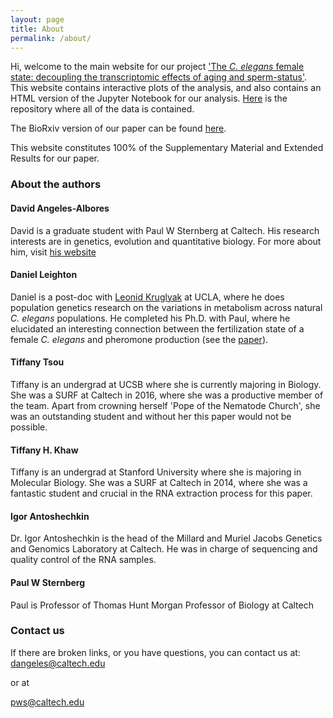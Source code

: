```yaml
---
layout: page
title: About
permalink: /about/
---
```


Hi, welcome to the main website for our project
['The *C. elegans* female state:
decoupling the transcriptomic effects of aging and
sperm-status']().
This website contains interactive plots of the analysis, and also contains an
HTML version of the Jupyter Notebook for our analysis.
[Here](https://github.com/WormLabCaltech/Angeles_And_Leighton_2016) is the
repository where all of the data is contained.

<!-- TODO: Add link to draft -->
The BioRxiv version of our paper can be found
[here](http://biorxiv.org/content/early/2016/10/30/083113).

This website constitutes 100% of the Supplementary Material and Extended Results
for our paper.

### About the authors

#### David Angeles-Albores
David is a graduate student with Paul W Sternberg at Caltech. His research
interests are in genetics, evolution and quantitative biology. For more about
him, visit [his website](https://dangeles.github.io)

#### Daniel Leighton
Daniel is a post-doc with [Leonid Kruglyak](https://labs.genetics.ucla.edu/kruglyak/home)
at UCLA, where he does population
genetics research on the variations in metabolism across natural *C. elegans*
populations. He completed his Ph.D. with Paul, where he elucidated an
interesting connection between the fertilization state of a female *C. elegans*
and pheromone production (see the
[paper](http://www.pnas.org/content/111/50/17905.long)).

#### Tiffany Tsou
Tiffany is an undergrad at UCSB where she is currently majoring in Biology. She
was a SURF at Caltech in 2016, where she was a productive member of the team.
Apart from crowning herself 'Pope of the Nematode Church', she was an
outstanding student and without her this paper would not be possible.

#### Tiffany H. Khaw
Tiffany is an undergrad at Stanford University where she is majoring in
Molecular Biology. She was a SURF at Caltech in 2014, where she was a fantastic
student and crucial in the RNA extraction process for this paper.

#### Igor Antoshechkin

Dr. Igor Antoshechkin is the head of the Millard and Muriel Jacobs Genetics and
Genomics Laboratory at Caltech. He was in charge of sequencing and quality
control of the RNA samples.

#### Paul W Sternberg
Paul is Professor of Thomas Hunt Morgan Professor of Biology at Caltech

### Contact us
If there are broken links, or you have questions, you can contact us at:
[dangeles@caltech.edu](mailto:dangeles@caltech.edu)

or at

[pws@caltech.edu](mailto:pws@caltech.edu)
